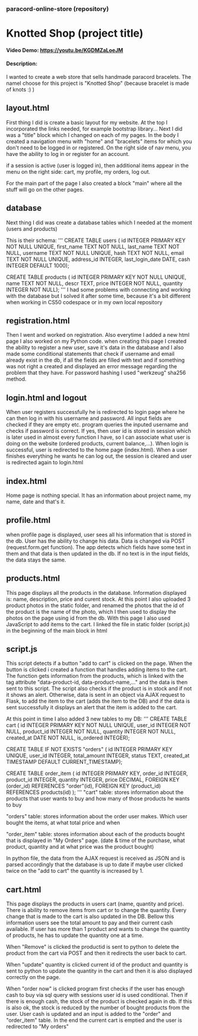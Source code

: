 ### paracord-online-store (repository)
# Knotted Shop (project title)
#### Video Demo:  https://youtu.be/KGDMZaLoeJM
#### Description:
I wanted to create a web store that sells handmade paracord bracelets. The nameI choose for this project is "Knotted Shop" (because bracelet is made of knots :) )

## layout.html
First thing I did is create a basic layout for my website. At the top I incorporated the links needed, for example bootstrap library...
Next I did was a "title" block which I changed on each of my pages.
In the body I created a navigation menu with "home" and "bracelets" items for which you don't need to be logged in or registered. On the right side of nav menu, you have the ability to log in or register for an account.

if a session is active (user is logged in), then additional items appear in the menu on the right side: cart, my profile, my orders, log out.

For the main part of the page I also created a block "main" where all the stuff will go on the other pages.

## database
Next thing I did was create a database tables which I needed at the moment (users and products)

This is their schema:
'''
CREATE TABLE users (
id INTEGER PRIMARY KEY NOT NULL UNIQUE,
first_name TEXT NOT NULL,
last_name TEXT NOT NULL,
username TEXT NOT NULL UNIQUE,
hash TEXT NOT NULL,
email TEXT NOT NULL UNIQUE,
address_id INTEGER,
last_login_date DATE, cash INTEGER DEFAULT 1000);

CREATE TABLE products (
id INTEGER PRIMARY KEY NOT NULL UNIQUE,
name TEXT NOT NULL,
descr TEXT,
price INTEGER NOT NULL,
quantity INTEGER NOT NULL);
'''
I had some problems with connecting and working with the database but I solved it after some time, because it's a bit different when working in CS50 codespace or in my own local repository

## registration.html
Then I went and worked on registration. Also everytime I added a new html page I also worked on my Python code. when creating this page I created the ability to register a new user, save it's data in the database and I also made some conditional statements that check if username and email already exist in the db, if all the fields are filled with text and if something was not right a created and displayed an error message regarding the problem that they have. For password hashing I used "werkzeug" sha256 method.

## login.html and logout
When user registers successfully he is redirected to login page where he can then log in with his username and password. All input fields are checked if they are empty etc. program queries the inputed username and checks if password is correct. If yes, then user id is stored in session which is later used in almost every function I have, so I can associate what user is doing on the website (ordered products, current balance,...). When login is successful, user is redirected to the home page (index.html). When a user finishes everything he wants he can log out, the session is cleared and user is redirected again to login.html

## index.html
Home page is nothing special. It has an information about project name, my name, date and that's it.

## profile.html
when profile page is displayed, user sees all his information that is stored in the db.
User has the ability to change his data. Data is changed via POST (request.form.get function). The app detects which fields have some text in them and that data is then updated in the db. If no text is in the input fields, the data stays the same.

## products.html
This page displays all the products in the database. Information displayed is: name, description, price and curent stock. At this point I also uploaded 3 product photos in the static folder, and renamed the photos that the id of the product is the name of the photo, which I then used to display the photos on the page using id from the db.
With this page I also used JavaScript to add items to the cart. I linked the file in static folder (script.js) in the beginning of the main block in html

## script.js 
This script detects if a button "add to cart" is clicked on the page. When the button is clicked i created a function that handles adding items to the cart. The function gets information from the products, which is linked with the tag attribute "data-product-id, data-product-name,..." and the data is then sent to this script. The script also checks if the product is in stock and if not it shows an alert. Otherwise, data is sent in an object via AJAX request to Flask, to add the item to the cart (adds the item to the DB) and if the data is sent successfully it displays an alert that the item is added to the cart.

At this point in time I also added 3 new tables to my DB:
'''
CREATE TABLE cart (
id INTEGER PRIMARY KEY NOT NULL UNIQUE,
user_id INTEGER NOT NULL,
product_id INTEGER NOT NULL,
quantity INTEGER NOT NULL,
created_at DATE NOT NULL,
is_ordered INTEGER);

CREATE TABLE IF NOT EXISTS "orders" (
id INTEGER PRIMARY KEY UNIQUE,
user_id INTEGER,
total_amount INTEGER,
status TEXT,
created_at TIMESTAMP DEFAULT CURRENT_TIMESTAMP);

CREATE TABLE order_item (
    id INTEGER PRIMARY KEY,
    order_id INTEGER,
    product_id INTEGER,
    quantity INTEGER,
    price DECIMAL,
    FOREIGN KEY (order_id) REFERENCES "order"(id),
    FOREIGN KEY (product_id) REFERENCES products(id)
);
'''
"cart" table: stores information about the products that user wants to buy and how many of those products he wants to buy

"orders" table: stores information about the order user makes. Which user bought the items, at what total price and when

"order_item" table: stores information about each of the products bought that is displayed in "My Orders" page. (date & time of the purchase, what product, quantity and at what price was the product bought)

In python file, the data from the AJAX request is received as JSON and is parsed accordingly that the database is up to date if maybe user clicked twice on the "add to cart" the quantity is increased by 1.

## cart.html
This page displays the products in users cart (name, quantity and price). There is ability to remove items from cart or to change the quantity. Every change that is made to the cart is also updated in the DB. Bellow this information users see the total amount to pay and their current cash available. If user has more than 1 product and wants to change the quantity of products, he has to update the quantity one at a time.

When "Remove" is clicked the productid is sent to python to delete the product from the cart via POST and then it redirects the user back to cart.

When "update" quantity is clicked current id of the product and quantity is sent to python to update the quantity in the cart and then it is also displayed correctly on the page.

When "order now" is clicked program first checks if the user has enough cash to buy via sql query with sessions user id is used conditional. Then if there is enough cash, the stock of the product is checked again in db. If this is also ok, the stock is reduced by the number of bought products from the user. User cash is updated and an input is added to the "order" and "order_item" table. In the end the current cart is emptied and the user is redirected to "My orders"
